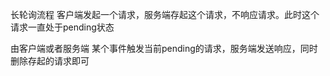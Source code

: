 长轮询流程 
客户端发起一个请求，服务端存起这个请求，不响应请求。此时这个请求一直处于pending状态

由客户端或者服务端 某个事件触发当前pending的请求，服务端发送响应，同时删除存起的请求即可

